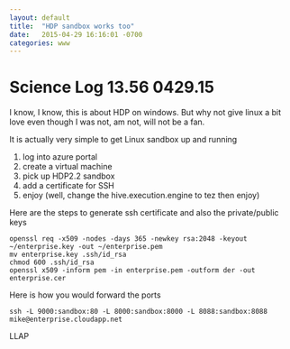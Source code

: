 ```yaml
---
layout: default
title:  "HDP sandbox works too"
date:   2015-04-29 16:16:01 -0700
categories: www
---
```


# Science Log 13.56 0429.15

I know, I know, this is about HDP on windows. But why not give linux a bit love even though I was not, am not, will not be a fan.

It is actually very simple to get Linux sandbox up and running

1. log into azure portal
2. create a virtual machine
3. pick up HDP2.2 sandbox
4. add a certificate for SSH
5. enjoy (well, change the hive.execution.engine to tez then enjoy)


Here are the steps to generate ssh certificate and also the private/public keys


    openssl req -x509 -nodes -days 365 -newkey rsa:2048 -keyout ~/enterprise.key -out ~/enterprise.pem
    mv enterprise.key .ssh/id_rsa
    chmod 600 .ssh/id_rsa
    openssl x509 -inform pem -in enterprise.pem -outform der -out enterprise.cer


Here is how you would forward the ports

    ssh -L 9000:sandbox:80 -L 8000:sandbox:8000 -L 8088:sandbox:8088 mike@enterprise.cloudapp.net


LLAP
